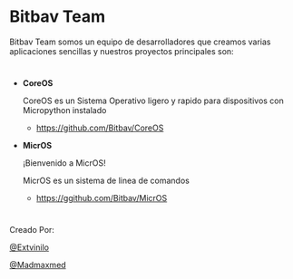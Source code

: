 # Bitbav Team

Bitbav Team somos un equipo de desarrolladores que creamos varias aplicaciones sencillas y nuestros proyectos principales son:
#
* **CoreOS**

   CoreOS es un Sistema Operativo ligero y rapido para
   dispositivos con Micropython instalado
  - https://github.com/Bitbav/CoreOS


* **MicrOS**

   ¡Bienvenido a MicrOS!

   MicrOS es un sistema de linea de comandos
  - https://ggithub.com/Bitbav/MicrOS
 #

Creado Por:

[@Extvinilo](https://github.com/extvinilo)

[@Madmaxmed](https://github.com/madmaxmed)

